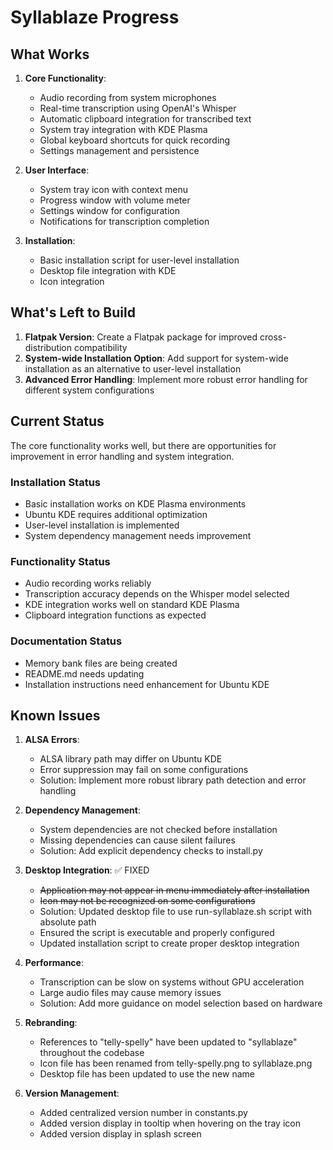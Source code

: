 # Syllablaze Progress

## What Works

1. **Core Functionality**:
   - Audio recording from system microphones
   - Real-time transcription using OpenAI's Whisper
   - Automatic clipboard integration for transcribed text
   - System tray integration with KDE Plasma
   - Global keyboard shortcuts for quick recording
   - Settings management and persistence

2. **User Interface**:
   - System tray icon with context menu
   - Progress window with volume meter
   - Settings window for configuration
   - Notifications for transcription completion

3. **Installation**:
   - Basic installation script for user-level installation
   - Desktop file integration with KDE
   - Icon integration

## What's Left to Build

1. **Flatpak Version**: Create a Flatpak package for improved cross-distribution compatibility
2. **System-wide Installation Option**: Add support for system-wide installation as an alternative to user-level installation
3. **Advanced Error Handling**: Implement more robust error handling for different system configurations


## Current Status

The core functionality works well, but there are opportunities for improvement in error handling and system integration.

### Installation Status

- Basic installation works on KDE Plasma environments
- Ubuntu KDE requires additional optimization
- User-level installation is implemented
- System dependency management needs improvement

### Functionality Status

- Audio recording works reliably
- Transcription accuracy depends on the Whisper model selected
- KDE integration works well on standard KDE Plasma
- Clipboard integration functions as expected

### Documentation Status

- Memory bank files are being created
- README.md needs updating
- Installation instructions need enhancement for Ubuntu KDE

## Known Issues

1. **ALSA Errors**:
   - ALSA library path may differ on Ubuntu KDE
   - Error suppression may fail on some configurations
   - Solution: Implement more robust library path detection and error handling

2. **Dependency Management**:
   - System dependencies are not checked before installation
   - Missing dependencies can cause silent failures
   - Solution: Add explicit dependency checks to install.py

3. **Desktop Integration**: ✅ FIXED
   - ~~Application may not appear in menu immediately after installation~~
   - ~~Icon may not be recognized on some configurations~~
   - Solution: Updated desktop file to use run-syllablaze.sh script with absolute path
   - Ensured the script is executable and properly configured
   - Updated installation script to create proper desktop integration

4. **Performance**:
   - Transcription can be slow on systems without GPU acceleration
   - Large audio files may cause memory issues
   - Solution: Add more guidance on model selection based on hardware

5. **Rebranding**:
   - References to "telly-spelly" have been updated to "syllablaze" throughout the codebase
   - Icon file has been renamed from telly-spelly.png to syllablaze.png
   - Desktop file has been updated to use the new name
6. **Version Management**:
   - Added centralized version number in constants.py
   - Added version display in tooltip when hovering on the tray icon
   - Added version display in splash screen